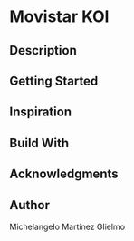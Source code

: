 # Movistar KOI

## Description



## Getting Started



## Inspiration



## Build With



## Acknowledgments




## Author

Michelangelo Martínez Glielmo
